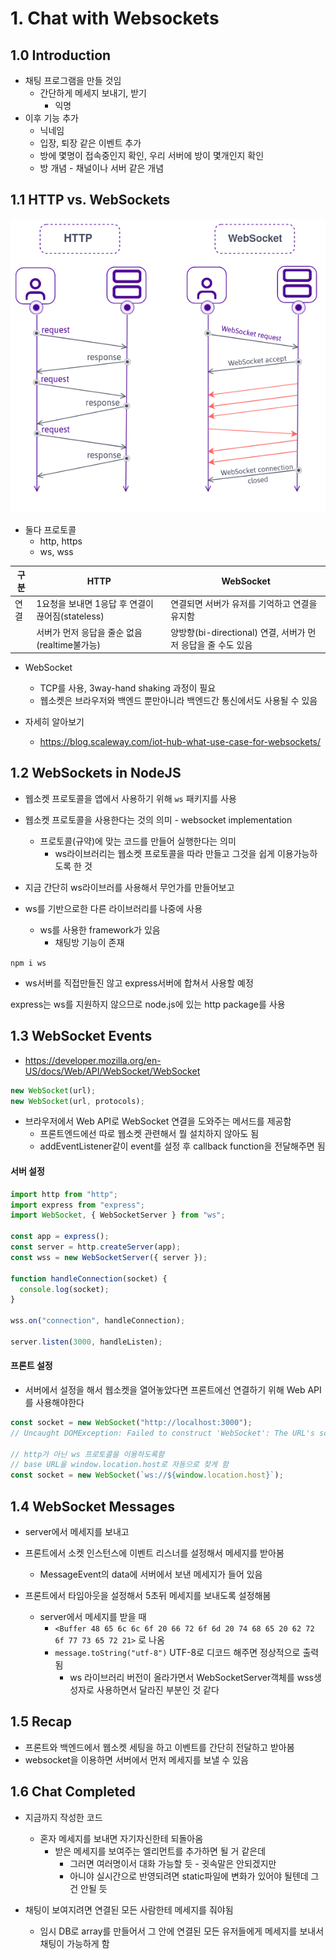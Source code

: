 # 1. Chat with Websockets

## 1.0 Introduction

- 채팅 프로그램을 만들 것임
  - 간단하게 메세지 보내기, 받기
    - 익명
- 이후 기능 추가
  - 닉네임
  - 입장, 퇴장 같은 이벤트 추가
  - 방에 몇명이 접속중인지 확인, 우리 서버에 방이 몇개인지 확인
  - 방 개념 - 채널이나 서버 같은 개념

## 1.1 HTTP vs. WebSockets

![](./websockets-http.png)

- 둘다 프로토콜
  - http, https
  - ws, wss

| 구분 | HTTP                                             | WebSocket                                                    |
| ---- | ------------------------------------------------ | ------------------------------------------------------------ |
| 연결 | 1요청을 보내면 1응답 후 연결이 끊어짐(stateless) | 연결되면 서버가 유저를 기억하고 연결을 유지함                |
|      | 서버가 먼저 응답을 줄순 없음(realtime불가능)     | 양방향(bi-directional) 연결, 서버가 먼저 응답을 줄 수도 있음 |

- WebSocket

  - TCP를 사용, 3way-hand shaking 과정이 필요
  - 웹소켓은 브라우저와 백엔드 뿐만아니라 백엔드간 통신에서도 사용될 수 있음

- 자세히 알아보기
  - https://blog.scaleway.com/iot-hub-what-use-case-for-websockets/

## 1.2 WebSockets in NodeJS

- 웹소켓 프로토콜을 앱에서 사용하기 위해 `ws` 패키지를 사용
- 웹소켓 프로토콜을 사용한다는 것의 의미 - websocket implementation

  - 프로토콜(규약)에 맞는 코드를 만들어 실행한다는 의미
    - ws라이브러리는 웹소켓 프로토콜을 따라 만들고 그것을 쉽게 이용가능하도록 한 것

- 지금 간단히 ws라이브러를 사용해서 무언가를 만들어보고
- ws를 기반으로한 다른 라이브러리를 나중에 사용
  - ws를 사용한 framework가 있음
    - 채팅방 기능이 존재

`npm i ws`

- ws서버를 직접만들진 않고 express서버에 합쳐서 사용할 예정

express는 ws를 지원하지 않으므로 node.js에 있는 http package를 사용

## 1.3 WebSocket Events

- https://developer.mozilla.org/en-US/docs/Web/API/WebSocket/WebSocket

```js
new WebSocket(url);
new WebSocket(url, protocols);
```

- 브라우저에서 Web API로 WebSocket 연결을 도와주는 메서드를 제공함
  - 프론트엔드에선 따로 웹소켓 관련해서 뭘 설치하지 않아도 됨
  - addEventListener같이 event를 설정 후 callback function을 전달해주면 됨

#### 서버 설정

```js
import http from "http";
import express from "express";
import WebSocket, { WebSocketServer } from "ws";

const app = express();
const server = http.createServer(app);
const wss = new WebSocketServer({ server });

function handleConnection(socket) {
  console.log(socket);
}

wss.on("connection", handleConnection);

server.listen(3000, handleListen);
```

#### 프론트 설정

- 서버에서 설정을 해서 웹소켓을 열어놓았다면 프론트에선 연결하기 위해 Web API를 사용해야한다

```js
const socket = new WebSocket("http://localhost:3000");
// Uncaught DOMException: Failed to construct 'WebSocket': The URL's scheme must be either 'ws' or 'wss'. 'http' is not allowed.

// http가 아닌 ws 프로토콜을 이용하도록함
// base URL을 window.location.host로 자동으로 찾게 함
const socket = new WebSocket(`ws://${window.location.host}`);
```

## 1.4 WebSocket Messages

- server에서 메세지를 보내고
- 프론트에서 소켓 인스턴스에 이벤트 리스너를 설정해서 메세지를 받아봄

  - MessageEvent의 data에 서버에서 보낸 메세지가 들어 있음

- 프론트에서 타임아웃을 설정해서 5초뒤 메세지를 보내도록 설정해봄
  - server에서 메세지를 받을 때
    - `<Buffer 48 65 6c 6c 6f 20 66 72 6f 6d 20 74 68 65 20 62 72 6f 77 73 65 72 21>` 로 나옴
    - `message.toString("utf-8")` UTF-8로 디코드 해주면 정상적으로 출력 됨
      - ws 라이브러리 버전이 올라가면서 WebSocketServer객체를 wss생성자로 사용하면서 달라진 부분인 것 같다

## 1.5 Recap

- 프론트와 백엔드에서 웹소켓 세팅을 하고 이벤트를 간단히 전달하고 받아봄
- websocket을 이용하면 서버에서 먼저 메세지를 보낼 수 있음

## 1.6 Chat Completed

- 지금까지 작성한 코드

  - 혼자 메세지를 보내면 자기자신한테 되돌아옴
    - 받은 메세지를 보여주는 엘리먼트를 추가하면 될 거 같은데
      - 그러면 여러명이서 대화 가능할 듯 - 귓속말은 안되겠지만
      - 아니야 실시간으로 반영되려면 static파일에 변화가 있어야 될텐데 그건 안될 듯

- 채팅이 보여지려면 연결된 모든 사람한테 메세지를 줘야됨
  - 임시 DB로 array를 만들어서 그 안에 연결된 모든 유저들에게 메세지를 보내서 채팅이 가능하게 함
